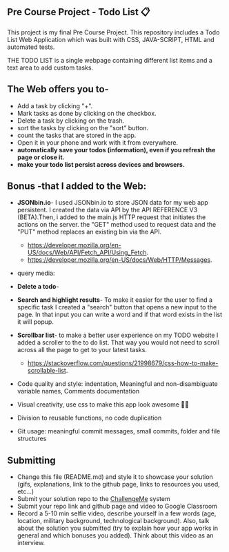  ## Pre Course Project - Todo List 📋

This project is my final Pre Course Project.
This repository includes a Todo List Web Application which was built with CSS, JAVA-SCRIPT, HTML and automated tests.
 
THE TODO LIST is a single webpage containing different list items and a text area to add custom tasks. 

## The Web offers you to-

  - Add a task by clicking "+". 
  - Mark tasks as done by clicking on the checkbox.
  - Delete a task by clicking on the trash.
  - sort the tasks by clicking on the "sort" button.
  - count the tasks that are stored in the app.
  - Open it in your phone and work with it from everywhere.
  - **automatically save your todos (information), even if you refresh the page or close it.**
  - **make your todo list persist across devices and browsers.**


## Bonus -that I added to the Web:

  - **JSONbin.io**-
    I used JSONbin.io to store JSON data for my web app persistent. I created the data via API by the API  REFERENCE V3 (BETA).Then, i added to the main.js HTTP request that initiates the actions on the server. the "GET" method used to request data and the "PUT" method replaces an existing bin via the API. 
    - https://developer.mozilla.org/en-US/docs/Web/API/Fetch_API/Using_Fetch.
    - https://developer.mozilla.org/en-US/docs/Web/HTTP/Messages.  
  - query media:
  - **Delete a todo**- 
  - **Search and highlight results**-
   To make it easier for the user to find a specific task I created a "search" button that opens a new input to the page. In that input you can write a word and if that word exists in the list it will popup.
  - **Scrollbar list**-
   to make a better user experience on my TODO website I added a scroller to the to do list. That way you would not need to scroll across all the page to get to your latest tasks.
    - https://stackoverflow.com/questions/21998679/css-how-to-make-scrollable-list.








- Code quality and style: indentation, Meaningful and non-disambiguate variable names, Comments documentation
- Visual creativity, use css to make this app look awesome 💅🏿
- Division to reusable functions, no code duplication
- Git usage: meaningful commit messages, small commits, folder and file structures

## Submitting

- Change this file (README.md) and style it to showcase your solution (gifs, explanations, link to the github page, links to resources you used, etc...)
- Submit your solution repo to the [ChallengeMe](http://challengeme.suvelocity.org/) system
- Submit your repo link and github page and video to Google Classroom
- Record a 5-10 min selfie video, describe yourself in a few words (age, location, military background, technological background). Also, talk about the solution you submitted (try to explain how your app works in general and which bonuses you added). Think about this video as an interview.


